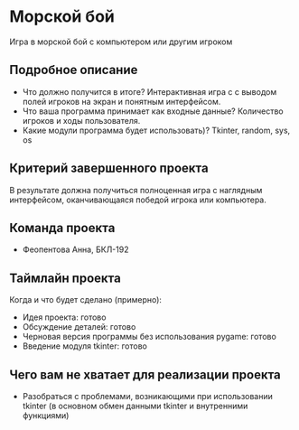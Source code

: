 # Морской бой

Игра в морской бой с компьютером или другим игроком

## Подробное описание

- Что должно получится в итоге? Интерактивная игра с с выводом полей игроков на экран и понятным интерфейсом.
- Что ваша программа принимает как входные данные? Количество игроков и ходы пользователя.
- Какие модули программа будет использовать)? Tkinter, random, sys, os

## Критерий завершенного проекта

В результате должна получиться полноценная игра с наглядным интерфейсом, оканчивающаяся победой игрока или компьютера. 

## Команда проекта
- Феопентова Анна, БКЛ-192

## Таймлайн проекта

Когда и что будет сделано (примерно):
- Идея проекта: готово
- Обсуждение деталей: готово
- Черновая версия программы без использования pygame: готово
- Введение модуля tkinter: готово


## Чего вам не хватает для реализации проекта

- Разобраться с проблемами, возникающими при использовании tkinter (в основном обмен данными tkinter и внутренними функциями)
